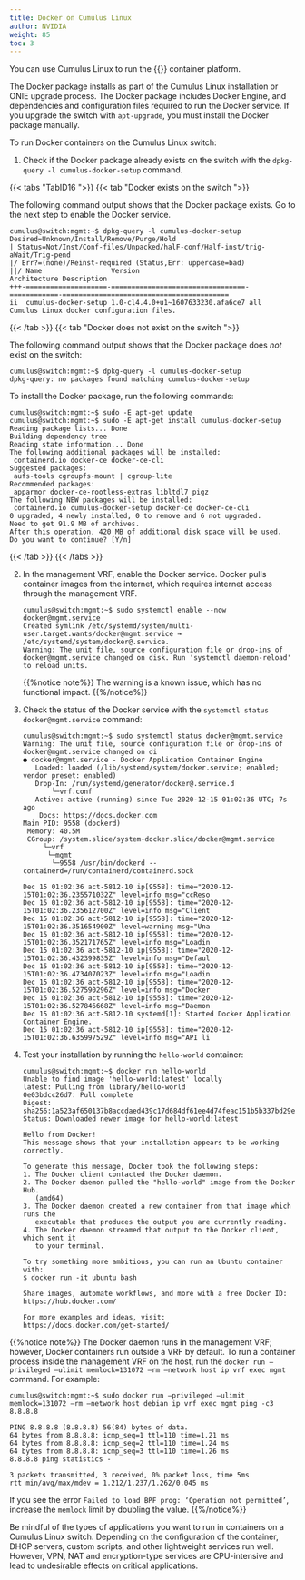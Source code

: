 ```yaml
---
title: Docker on Cumulus Linux
author: NVIDIA
weight: 85
toc: 3
---
```

You can use Cumulus Linux to run the {{<exlink url="https://www.docker.com/" text="Docker">}} container platform.

The Docker package installs as part of the Cumulus Linux installation or ONIE upgrade process. The Docker package includes Docker Engine, and dependencies and configuration files required to run the Docker service. If you upgrade the switch with `apt-upgrade`, you must install the Docker package manually.

To run Docker containers on the Cumulus Linux switch:

1. Check if the Docker package already exists on the switch with the `dpkg-query -l cumulus-docker-setup` command.

{{< tabs "TabID16 ">}}
{{< tab "Docker exists on the switch    ">}}

The following command output shows that the Docker package exists. Go to the next step to enable the Docker service.

   ```
   cumulus@switch:mgmt:~$ dpkg-query -l cumulus-docker-setup
   Desired=Unknown/Install/Remove/Purge/Hold
   | Status=Not/Inst/Conf-files/Unpacked/halF-conf/Half-inst/trig-aWait/Trig-pend
   |/ Err?=(none)/Reinst-required (Status,Err: uppercase=bad)
   ||/ Name                 Version                           Architecture Description
   +++-====================-=================================-============-=========================================
   ii  cumulus-docker-setup 1.0-cl4.4.0+u1~1607633230.afa6ce7 all          Cumulus Linux docker configuration files.
   ```

{{< /tab >}}
{{< tab "Docker does not exist on the switch ">}}

The following command output shows that the Docker package does *not* exist on the switch:

```
cumulus@switch:mgmt:~$ dpkg-query -l cumulus-docker-setup
dpkg-query: no packages found matching cumulus-docker-setup
```

To install the Docker package, run the following commands:

```
cumulus@switch:mgmt:~$ sudo -E apt-get update
cumulus@switch:mgmt:~$ sudo -E apt-get install cumulus-docker-setup
Reading package lists... Done
Building dependency tree
Reading state information... Done
The following additional packages will be installed:
 containerd.io docker-ce docker-ce-cli
Suggested packages:
 aufs-tools cgroupfs-mount | cgroup-lite
Recommended packages:
 apparmor docker-ce-rootless-extras libltdl7 pigz
The following NEW packages will be installed:
 containerd.io cumulus-docker-setup docker-ce docker-ce-cli
0 upgraded, 4 newly installed, 0 to remove and 6 not upgraded.
Need to get 91.9 MB of archives.
After this operation, 420 MB of additional disk space will be used.
Do you want to continue? [Y/n]
```

{{< /tab >}}
{{< /tabs >}}

2. In the management VRF, enable the Docker service. Docker pulls container images from the internet, which requires internet access through the management VRF.

   ```
   cumulus@switch:mgmt:~$ sudo systemctl enable --now docker@mgmt.service
   Created symlink /etc/systemd/system/multi-user.target.wants/docker@mgmt.service → /etc/systemd/system/docker@.service.
   Warning: The unit file, source configuration file or drop-ins of docker@mgmt.service changed on disk. Run 'systemctl daemon-reload' to reload units.
   ```

   {{%notice note%}}
The warning is a known issue, which has no functional impact.
{{%/notice%}}

3. Check the status of the Docker service with the `systemctl status docker@mgmt.service` command:

   ```
   cumulus@switch:mgmt:~$ sudo systemctl status docker@mgmt.service
   Warning: The unit file, source configuration file or drop-ins of docker@mgmt.service changed on di
   ● docker@mgmt.service - Docker Application Container Engine
      Loaded: loaded (/lib/systemd/system/docker.service; enabled; vendor preset: enabled)
      Drop-In: /run/systemd/generator/docker@.service.d
          └─vrf.conf
      Active: active (running) since Tue 2020-12-15 01:02:36 UTC; 7s ago
       Docs: https://docs.docker.com
   Main PID: 9558 (dockerd)
    Memory: 40.5M
    CGroup: /system.slice/system-docker.slice/docker@mgmt.service
        └─vrf
         └─mgmt
          └─9558 /usr/bin/dockerd --containerd=/run/containerd/containerd.sock

   Dec 15 01:02:36 act-5812-10 ip[9558]: time="2020-12-15T01:02:36.235571032Z" level=info msg="ccReso
   Dec 15 01:02:36 act-5812-10 ip[9558]: time="2020-12-15T01:02:36.235612700Z" level=info msg="Client
   Dec 15 01:02:36 act-5812-10 ip[9558]: time="2020-12-15T01:02:36.351654900Z" level=warning msg="Una
   Dec 15 01:02:36 act-5812-10 ip[9558]: time="2020-12-15T01:02:36.352171765Z" level=info msg="Loadin
   Dec 15 01:02:36 act-5812-10 ip[9558]: time="2020-12-15T01:02:36.432399835Z" level=info msg="Defaul
   Dec 15 01:02:36 act-5812-10 ip[9558]: time="2020-12-15T01:02:36.473407023Z" level=info msg="Loadin
   Dec 15 01:02:36 act-5812-10 ip[9558]: time="2020-12-15T01:02:36.527590296Z" level=info msg="Docker
   Dec 15 01:02:36 act-5812-10 ip[9558]: time="2020-12-15T01:02:36.527846668Z" level=info msg="Daemon
   Dec 15 01:02:36 act-5812-10 systemd[1]: Started Docker Application Container Engine.
   Dec 15 01:02:36 act-5812-10 ip[9558]: time="2020-12-15T01:02:36.635997529Z" level=info msg="API li

3. Test your installation by running the `hello-world` container:

   ```
   cumulus@switch:mgmt:~$ docker run hello-world
   Unable to find image 'hello-world:latest' locally
   latest: Pulling from library/hello-world
   0e03bdcc26d7: Pull complete
   Digest: sha256:1a523af650137b8accdaed439c17d684df61ee4d74feac151b5b337bd29e7eec
   Status: Downloaded newer image for hello-world:latest

   Hello from Docker!
   This message shows that your installation appears to be working correctly.

   To generate this message, Docker took the following steps:
   1. The Docker client contacted the Docker daemon.
   2. The Docker daemon pulled the "hello-world" image from the Docker Hub.
      (amd64)
   3. The Docker daemon created a new container from that image which runs the
      executable that produces the output you are currently reading.
   4. The Docker daemon streamed that output to the Docker client, which sent it
      to your terminal.

   To try something more ambitious, you can run an Ubuntu container with:
   $ docker run -it ubuntu bash

   Share images, automate workflows, and more with a free Docker ID:
   https://hub.docker.com/

   For more examples and ideas, visit:
   https://docs.docker.com/get-started/
   ```

{{%notice note%}}
The Docker daemon runs in the management VRF; however, Docker containers run outside a VRF by default. To run a container process inside the management VRF on the host, run the `docker run —privileged —ulimit memlock=131072 —rm —network host ip vrf exec mgmt` command. For example:

```
cumulus@switch:mgmt:~$ sudo docker run —privileged —ulimit memlock=131072 —rm —network host debian ip vrf exec mgmt ping -c3 8.8.8.8

PING 8.8.8.8 (8.8.8.8) 56(84) bytes of data.
64 bytes from 8.8.8.8: icmp_seq=1 ttl=110 time=1.21 ms
64 bytes from 8.8.8.8: icmp_seq=2 ttl=110 time=1.24 ms
64 bytes from 8.8.8.8: icmp_seq=3 ttl=110 time=1.26 ms
8.8.8.8 ping statistics -

3 packets transmitted, 3 received, 0% packet loss, time 5ms
rtt min/avg/max/mdev = 1.212/1.237/1.262/0.045 ms
```

If you see the error `Failed to load BPF prog: ‘Operation not permitted’`, increase the `memlock` limit by doubling the value.
{{%/notice%}}

Be mindful of the types of applications you want to run in containers on a Cumulus Linux switch. Depending on the configuration of the container, DHCP servers, custom scripts, and other lightweight services run well. However, VPN, NAT and encryption-type services are CPU-intensive and lead to undesirable effects on critical applications.
